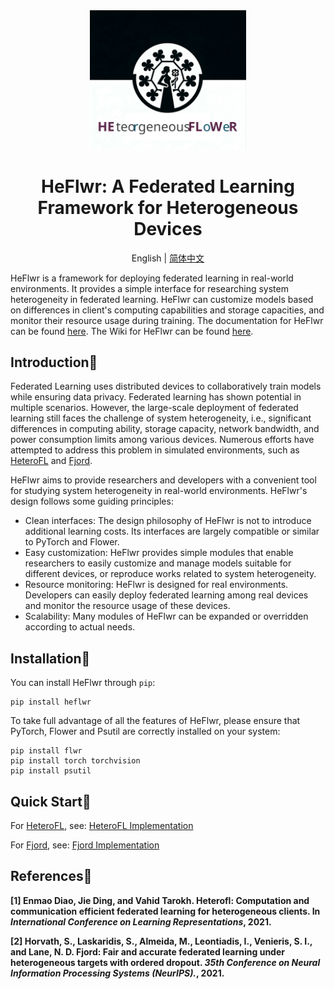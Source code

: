 <div align="center">
    <img src='https://github.com/QVQZZZ/HeFlwr/blob/main/pictures/logo.svg' width="250" alt="logo">
</div>
<h1 align="center"> HeFlwr: A Federated Learning Framework for Heterogeneous Devices </h1>
<div align="center">


English | [简体中文](https://github.com/QVQZZZ/HeFlwr/blob/main/README.zh.md)
</div>

HeFlwr is a framework for deploying federated learning in real-world environments.
It provides a simple interface for researching system heterogeneity in federated learning.
HeFlwr can customize models based on differences in client's computing capabilities and storage capacities,
and monitor their resource usage during training. The documentation for HeFlwr can be found [here](https://github.com/QVQZZZ/HeFlwr/blob/main/docs/en/home.md).
The Wiki for HeFlwr can be found [here](https://github.com/QVQZZZ/HeFlwr/wiki).


## Introduction📜
Federated Learning uses distributed devices to collaboratively train models while ensuring data privacy.
Federated learning has shown potential in multiple scenarios. However,
the large-scale deployment of federated learning still faces the challenge of system heterogeneity,
i.e., significant differences in computing ability,
storage capacity, network bandwidth, and power consumption limits among various devices.
Numerous efforts have attempted to address this problem in simulated environments,
such as <a href="#heterofl">HeteroFL</a> and <a href="#fjord">Fjord</a>.

HeFlwr aims to provide researchers and developers with a convenient tool for studying system heterogeneity in real-world environments.
HeFlwr's design follows some guiding principles:
- Clean interfaces: The design philosophy of HeFlwr is not to introduce additional learning costs. Its interfaces are largely compatible or similar to PyTorch and Flower.
- Easy customization: HeFlwr provides simple modules that enable researchers to easily customize and manage models suitable for different devices, or reproduce works related to system heterogeneity.
- Resource monitoring: HeFlwr is designed for real environments. Developers can easily deploy federated learning among real devices and monitor the resource usage of these devices.
- Scalability: Many modules of HeFlwr can be expanded or overridden according to actual needs.

## Installation🚀
You can install HeFlwr through `pip`:
``` shell
pip install heflwr
```
To take full advantage of all the features of HeFlwr,
please ensure that PyTorch, Flower and Psutil are correctly installed on your system:
``` shell
pip install flwr
pip install torch torchvision
pip install psutil
```

## Quick Start🎉
For <a href="#heterofl">HeteroFL</a>, see: [HeteroFL Implementation](https://github.com/QVQZZZ/HeFlwr/blob/main/examples/heterofl/README.md)

For <a href="#fjord">Fjord</a>, see: [Fjord Implementation](https://github.com/QVQZZZ/HeFlwr/blob/main/examples/fjord/README.md)



## References📕
<strong><p id="heterofl">[1] Enmao Diao, Jie Ding, and Vahid Tarokh. Heterofl: Computation and communication efficient federated learning for heterogeneous clients. In _International Conference on Learning Representations_, 2021.</p></strong>
<strong><p id="fjord">[2] Horvath, S., Laskaridis, S., Almeida, M., Leontiadis, I., Venieris, S. I., and Lane, N. D. Fjord: Fair and accurate federated learning under heterogeneous targets with ordered dropout. _35th Conference on Neural Information Processing Systems (NeurIPS)._, 2021.</p></strong>